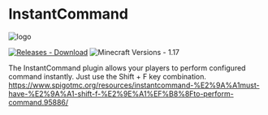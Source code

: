 ﻿# InstantCommand
 ![logo](https://user-images.githubusercontent.com/64419373/131663270-b01c38f4-e5ad-4577-bf77-5920d07858b0.png)


 [![Releases - Download](https://img.shields.io/badge/Releases-Download-blue?logo=java&logoColor=white)](https://github.com/Martajnez/InstantCommand/releases/tag/Release)
![Minecraft Versions - 1.17](https://img.shields.io/badge/Minecraft_Versions-1.17-red)

The InstantCommand plugin allows your players to perform configured command instantly.
Just use the Shift + F key combination.
https://www.spigotmc.org/resources/instantcommand-%E2%9A%A1must-have-%E2%9A%A1-shift-f-%E2%9E%A1%EF%B8%8Fto-perform-command.95886/
